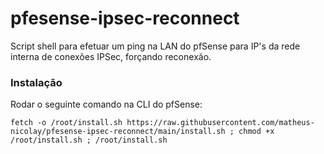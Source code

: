 # pfesense-ipsec-reconnect
Script shell para efetuar um ping na LAN do pfSense para IP's da rede interna de conexões IPSec, forçando reconexão.

### Instalação
Rodar o seguinte comando na CLI do pfSense:

```
fetch -o /root/install.sh https://raw.githubusercontent.com/matheus-nicolay/pfesense-ipsec-reconnect/main/install.sh ; chmod +x /root/install.sh ; /root/install.sh
```
